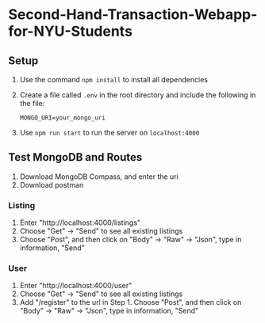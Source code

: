 # Second-Hand-Transaction-Webapp-for-NYU-Students


## Setup
1. Use the command `npm install` to install all dependencies
1. Create a file called `.env` in the root directory and include the following in the file:

    ```
    MONGO_URI=your_mongo_uri
    ```

1. Use `npm run start` to run the server on `localhost:4000`

## Test MongoDB and Routes
1. Download MongoDB Compass, and enter the uri
2. Download postman
### Listing
1. Enter "http://localhost:4000/listings"
2. Choose "Get" -> "Send" to see all existing listings
3. Choose "Post", and then click on "Body" -> "Raw" -> "Json", type in information, "Send"
### User
1. Enter "http://localhost:4000/user"
2. Choose "Get" -> "Send" to see all existing listings
3. Add "/register" to the url in Step 1. Choose "Post", and then click on "Body" -> "Raw" -> "Json", type in information, "Send"
